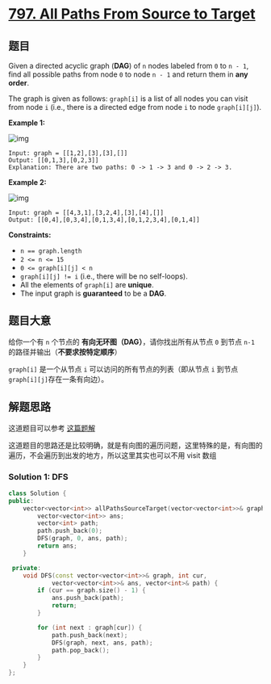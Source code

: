 # [797. All Paths From Source to Target](https://leetcode.cn/problems/all-paths-from-source-to-target/)

## 题目

Given a directed acyclic graph (**DAG**) of `n` nodes labeled from `0` to `n - 1`, find all possible paths from node `0` to node `n - 1` and return them in **any order**.

The graph is given as follows: `graph[i]` is a list of all nodes you can visit from node `i` (i.e., there is a directed edge from node `i` to node `graph[i][j]`).

 

**Example 1:**

![img](https://assets.leetcode.com/uploads/2020/09/28/all_1.jpg)

```
Input: graph = [[1,2],[3],[3],[]]
Output: [[0,1,3],[0,2,3]]
Explanation: There are two paths: 0 -> 1 -> 3 and 0 -> 2 -> 3.
```

**Example 2:**

![img](https://assets.leetcode.com/uploads/2020/09/28/all_2.jpg)

```
Input: graph = [[4,3,1],[3,2,4],[3],[4],[]]
Output: [[0,4],[0,3,4],[0,1,3,4],[0,1,2,3,4],[0,1,4]]
```

 

**Constraints:**

- `n == graph.length`
- `2 <= n <= 15`
- `0 <= graph[i][j] < n`
- `graph[i][j] != i` (i.e., there will be no self-loops).
- All the elements of `graph[i]` are **unique**.
- The input graph is **guaranteed** to be a **DAG**.



## 题目大意

给你一个有 `n` 个节点的 **有向无环图（DAG）**，请你找出所有从节点 `0` 到节点 `n-1` 的路径并输出（**不要求按特定顺序**）

 `graph[i]` 是一个从节点 `i` 可以访问的所有节点的列表（即从节点 `i` 到节点 `graph[i][j]`存在一条有向边）。

 
## 解题思路

这道题目可以参考 [这篇题解](https://leetcode.cn/problems/all-paths-from-source-to-target/solution/gong-shui-san-xie-yun-yong-dfs-bao-sou-s-xlz9/)

这道题目的思路还是比较明确，就是有向图的遍历问题，这里特殊的是，有向图的遍历，不会遍历到出发的地方，所以这里其实也可以不用 visit 数组


### Solution 1: DFS

````c++
class Solution {
public:
    vector<vector<int>> allPathsSourceTarget(vector<vector<int>>& graph) {
        vector<vector<int>> ans;
        vector<int> path;
        path.push_back(0);
        DFS(graph, 0, ans, path);
        return ans;
    }

 private:
    void DFS(const vector<vector<int>>& graph, int cur,
            vector<vector<int>>& ans, vector<int>& path) {
        if (cur == graph.size() - 1) {
            ans.push_back(path);
            return;
        }

        for (int next : graph[cur]) {
            path.push_back(next);
            DFS(graph, next, ans, path);
            path.pop_back();
        }
    }
};
````
